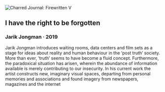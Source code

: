 <div class="artwork-of-the-day">
  <div class="container">
    <div class="img-wrapper">
      <img
        src="https://uploads5.wikiart.org/00301/images/jarik-jongman/dsc01605-72-dpi.jpg!Large.jpg"
        alt="Charred Journal: Firewritten V" />
    </div>
    <div class="artwork-detail">
      <div class="artwork-origin"> 
        <h2 class="artwork-name">I have the right to be forgotten</h2>
        <h3 class="artist">
          Jarik Jongman
                    ·  2019
        </h3>
      </div>
      <p class="description">
        <span class="artwork-description-text ng-binding" ng-bind-html="viewModel.ArtworkOfTheDay.Description | unsafe">Jarik Jongman introduces waiting rooms, data centers and film sets as a stage for ideas about reality and human behaviour in the ‘post truth’ society. More than ever, ‘truth’ seems to have become a fluid concept. Furthermore, the paradoxical situation has arisen, wherein the abundance of information available is merely contributing to our insecurity. In his current work the artist constructs new, imaginary visual spaces, departing from personal memories and associations and found imagery from newspapers, magazines and the internet</span>
                        <div class="text-shadow-container" ng-show="showShadow" style=""></div>
      </p>
    </div>
  </div>

</div>
